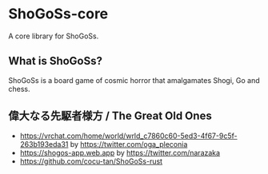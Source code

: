 # ShoGoSs-core

A core library for ShoGoSs.

## What is ShoGoSs?

ShoGoSs is a board game of cosmic horror that amalgamates Shogi, Go and chess.

## 偉大なる先駆者様方 / The Great Old Ones

- https://vrchat.com/home/world/wrld_c7860c60-5ed3-4f67-9c5f-263b193eda31 by https://twitter.com/oga_pleconia
- https://shogos-app.web.app by https://twitter.com/narazaka
- https://github.com/cocu-tan/ShoGoSs-rust
